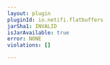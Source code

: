 ```yaml
---
layout: plugin
pluginId: io.netifi.flatbuffers
jarSha1: INVALID
isJarAvailable: true
error: NONE
violations: []

---
```

